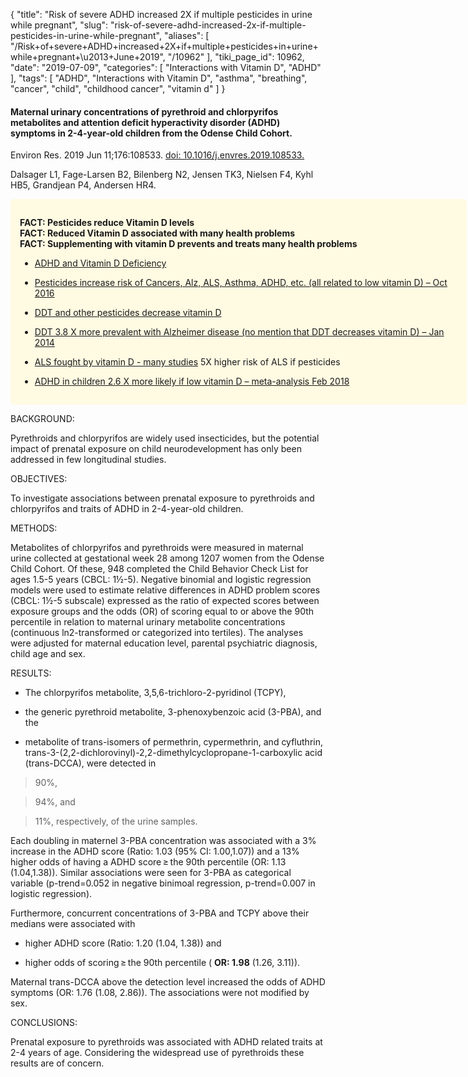{
    "title": "Risk of severe ADHD increased 2X if multiple pesticides in urine while pregnant",
    "slug": "risk-of-severe-adhd-increased-2x-if-multiple-pesticides-in-urine-while-pregnant",
    "aliases": [
        "/Risk+of+severe+ADHD+increased+2X+if+multiple+pesticides+in+urine+while+pregnant+\u2013+June+2019",
        "/10962"
    ],
    "tiki_page_id": 10962,
    "date": "2019-07-09",
    "categories": [
        "Interactions with Vitamin D",
        "ADHD"
    ],
    "tags": [
        "ADHD",
        "Interactions with Vitamin D",
        "asthma",
        "breathing",
        "cancer",
        "child",
        "childhood cancer",
        "vitamin d"
    ]
}


#### Maternal urinary concentrations of pyrethroid and chlorpyrifos metabolites and attention deficit hyperactivity disorder (ADHD) symptoms in 2-4-year-old children from the Odense Child Cohort.

Environ Res. 2019 Jun 11;176:108533. [doi: 10.1016/j.envres.2019.108533.](https://doi.org/10.1016/j.envres.2019.108533.) 

Dalsager L1, Fage-Larsen B2, Bilenberg N2, Jensen TK3, Nielsen F4, Kyhl HB5, Grandjean P4, Andersen HR4.

<div class="border" style="background-color:#FFFAE2;padding:15px;margin:10px 0;border-radius:5px;width:700px">

 **FACT: Pesticides reduce Vitamin D levels  
FACT: Reduced Vitamin D associated with many health problems  
FACT: Supplementing with vitamin D prevents and treats many health problems** 

* [ADHD and Vitamin D Deficiency](/posts/adhd-and-vitamin-d-deficiency)

* [Pesticides increase risk of Cancers, Alz, ALS, Asthma, ADHD, etc. (all related to low vitamin D) – Oct 2016](/posts/pesticides-increase-risk-of-cancers-alz-als-asthma-adhd-etc-all-related-to-low-vitamin-d)

* [DDT and other pesticides decrease vitamin D](/posts/ddt-and-other-pesticides-decrease-vitamin-d)

* [DDT 3.8 X more prevalent with Alzheimer disease (no mention that DDT decreases vitamin D) – Jan 2014](/posts/ddt-38-x-more-prevalent-with-alzheimer-disease-no-mention-that-ddt-decreases-vitamin-d)

* [ALS fought by vitamin D - many studies](/posts/als-fought-by-vitamin-d-many-studies) 5X higher risk of ALS if pesticides 

* [ADHD in children 2.6 X more likely if low vitamin D – meta-analysis Feb 2018](/posts/adhd-in-children-26-x-more-likely-if-low-vitamin-d-meta-analysis)

</div>

BACKGROUND:

Pyrethroids and chlorpyrifos are widely used insecticides, but the potential impact of prenatal exposure on child neurodevelopment has only been addressed in few longitudinal studies.

OBJECTIVES:

To investigate associations between prenatal exposure to pyrethroids and chlorpyrifos and traits of ADHD in 2-4-year-old children.

METHODS:

Metabolites of chlorpyrifos and pyrethroids were measured in maternal urine collected at gestational week 28 among 1207 women from the Odense Child Cohort. Of these, 948 completed the Child Behavior Check List for ages 1.5-5 years (CBCL: 1½-5). Negative binomial and logistic regression models were used to estimate relative differences in ADHD problem scores (CBCL: 1½-5 subscale) expressed as the ratio of expected scores between exposure groups and the odds (OR) of scoring equal to or above the 90th percentile in relation to maternal urinary metabolite concentrations (continuous ln2-transformed or categorized into tertiles). The analyses were adjusted for maternal education level, parental psychiatric diagnosis, child age and sex.

RESULTS:

* The chlorpyrifos metabolite, 3,5,6-trichloro-2-pyridinol (TCPY), 

* the generic pyrethroid metabolite, 3-phenoxybenzoic acid (3-PBA), and the 

* metabolite of trans-isomers of permethrin, cypermethrin, and cyfluthrin, trans-3-(2,2-dichlorovinyl)-2,2-dimethylcyclopropane-1-carboxylic acid (trans-DCCA), were detected in 

> 90%, 

> 94%, and 

> 11%, respectively, of the urine samples. 

Each doubling in maternel 3-PBA concentration was associated with a 3% increase in the ADHD score (Ratio: 1.03 (95% CI: 1.00,1.07)) and a 13% higher odds of having a ADHD score ≥ the 90th percentile (OR: 1.13 (1.04,1.38)). Similar associations were seen for 3-PBA as categorical variable (p-trend=0.052 in negative binimoal regression, p-trend=0.007 in logistic regression). 

Furthermore, concurrent concentrations of 3-PBA and TCPY above their medians were associated with 

* higher ADHD score (Ratio: 1.20 (1.04, 1.38)) and 

* higher odds of scoring ≥ the 90th percentile ( **OR: 1.98**  (1.26, 3.11)). 

Maternal trans-DCCA above the detection level increased the odds of ADHD symptoms (OR: 1.76 (1.08, 2.86)). The associations were not modified by sex.

CONCLUSIONS:

Prenatal exposure to pyrethroids was associated with ADHD related traits at 2-4 years of age. Considering the widespread use of pyrethroids these results are of concern.